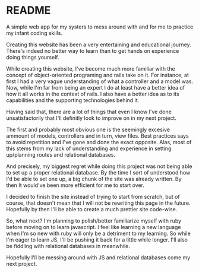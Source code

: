 # README

A simple web app for my systers to mess around with and for me to practice 
my infant coding skills.

Creating this website has been a very entertaining and educational journey.  
There's indeed no better way to learn than to get hands on experience doing
things yourself.

While creating this website, I've become much more familiar with the concept
of object-oriented programing and rails take on it.  For instance, at first
I had a very vague understanding of what a controller and a model was.  Now,
while I'm far from being an expert I do at least have a better idea of how it all
works in the context of rails.  I also have a better idea as to its capabilities
and the supporting technologies behind it.

Having said that, there are a lot of things that even I know I've done
unsatisfactorily that I'll definitly look to improve on in my next project.

The first and probably most obvious one is the seemingly excesive ammount of
models, controllers and in turn, view files.  Best practices says to avoid repetition and I've gone
and done the exact opposite.  Alas, most of this stems from my lack of understanding and
experience in setting up/planning routes and relational databases.

And precisely, my biggest regret while doing this project was not being able
to set up a proper relational database.  By the time I sort of understood how
I'd be able to set one up, a big chunk of the site was already written.  By then 
It would've been more efficient for me to start over.  


I decided to finish the site instead of trying to start from scratch, but
of course, that doesn't mean that I will not be rewriting this page in the
future.  Hopefully by then I'll be able to create a much prettier site code-wise.

So, what next?  I'm planning to polish/better familiarize myself with ruby before moving on to 
learn javascript.  I feel like learning a new language when I'm so new with ruby
will only be a detriment to my learning.  So while I'm eager to learn JS, I'll
be pushing it back for a little while longer.  I'll also be fiddling with relational
databases in meanwhile.

Hopefully I'll be messing around with JS and relational databases come my next project.